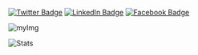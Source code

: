[![Twitter Badge](https://img.shields.io/twitter/follow/hamidrixvi?style=social)](https://twitter.com/hamidrixvi)
[![LinkedIn Badge](https://img.shields.io/badge/My-LinkedIn-blue)](https://www.linkedin.com/in/hamidrixvi/)
[![Facebook Badge](https://img.shields.io/badge/Facebook-1877F2?style=for-the-badge&logo=facebook&logoColor=white)](https://facebook.com/hamidrixvi/)

![myImg](IMG_20200712_150741.png)

![Stats](https://github-readme-stats.vercel.app/api?username=syedhamidali&show_icons=true&theme=radical)
